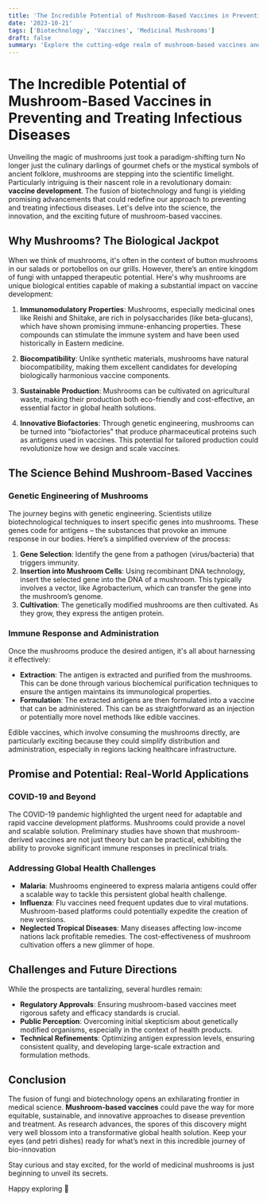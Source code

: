 ```yaml
---
title: 'The Incredible Potential of Mushroom-Based Vaccines in Preventing and Treating Infectious Diseases'
date: '2023-10-21'
tags: ['Biotechnology', 'Vaccines', 'Medicinal Mushrooms']
draft: false
summary: 'Explore the cutting-edge realm of mushroom-based vaccines and their transformative potential in combating infectious diseases. Dive deep into the science and innovation driving this incredible technology.'
---
```


# The Incredible Potential of Mushroom-Based Vaccines in Preventing and Treating Infectious Diseases

Unveiling the magic of mushrooms just took a paradigm-shifting turn No longer just the culinary darlings of gourmet chefs or the mystical symbols of ancient folklore, mushrooms are stepping into the scientific limelight. Particularly intriguing is their nascent role in a revolutionary domain: **vaccine development**. The fusion of biotechnology and fungi is yielding promising advancements that could redefine our approach to preventing and treating infectious diseases. Let's delve into the science, the innovation, and the exciting future of mushroom-based vaccines.

## Why Mushrooms? The Biological Jackpot

When we think of mushrooms, it's often in the context of button mushrooms in our salads or portobellos on our grills. However, there’s an entire kingdom of fungi with untapped therapeutic potential. Here's why mushrooms are unique biological entities capable of making a substantial impact on vaccine development:

1. **Immunomodulatory Properties**: Mushrooms, especially medicinal ones like Reishi and Shiitake, are rich in polysaccharides (like beta-glucans), which have shown promising immune-enhancing properties. These compounds can stimulate the immune system and have been used historically in Eastern medicine.

2. **Biocompatibility**: Unlike synthetic materials, mushrooms have natural biocompatibility, making them excellent candidates for developing biologically harmonious vaccine components.

3. **Sustainable Production**: Mushrooms can be cultivated on agricultural waste, making their production both eco-friendly and cost-effective, an essential factor in global health solutions.

4. **Innovative Biofactories**: Through genetic engineering, mushrooms can be turned into "biofactories" that produce pharmaceutical proteins such as antigens used in vaccines. This potential for tailored production could revolutionize how we design and scale vaccines.

## The Science Behind Mushroom-Based Vaccines

### Genetic Engineering of Mushrooms

The journey begins with genetic engineering. Scientists utilize biotechnological techniques to insert specific genes into mushrooms. These genes code for antigens – the substances that provoke an immune response in our bodies. Here’s a simplified overview of the process:

1. **Gene Selection**: Identify the gene from a pathogen (virus/bacteria) that triggers immunity.
2. **Insertion into Mushroom Cells**: Using recombinant DNA technology, insert the selected gene into the DNA of a mushroom. This typically involves a vector, like Agrobacterium, which can transfer the gene into the mushroom’s genome.
3. **Cultivation**: The genetically modified mushrooms are then cultivated. As they grow, they express the antigen protein.

### Immune Response and Administration

Once the mushrooms produce the desired antigen, it's all about harnessing it effectively:

- **Extraction**: The antigen is extracted and purified from the mushrooms. This can be done through various biochemical purification techniques to ensure the antigen maintains its immunological properties.
- **Formulation**: The extracted antigens are then formulated into a vaccine that can be administered. This can be as straightforward as an injection or potentially more novel methods like edible vaccines.

Edible vaccines, which involve consuming the mushrooms directly, are particularly exciting because they could simplify distribution and administration, especially in regions lacking healthcare infrastructure.

## Promise and Potential: Real-World Applications

### COVID-19 and Beyond

The COVID-19 pandemic highlighted the urgent need for adaptable and rapid vaccine development platforms. Mushrooms could provide a novel and scalable solution. Preliminary studies have shown that mushroom-derived vaccines are not just theory but can be practical, exhibiting the ability to provoke significant immune responses in preclinical trials.

### Addressing Global Health Challenges

- **Malaria**: Mushrooms engineered to express malaria antigens could offer a scalable way to tackle this persistent global health challenge.
- **Influenza**: Flu vaccines need frequent updates due to viral mutations. Mushroom-based platforms could potentially expedite the creation of new versions.
- **Neglected Tropical Diseases**: Many diseases affecting low-income nations lack profitable remedies. The cost-effectiveness of mushroom cultivation offers a new glimmer of hope.

## Challenges and Future Directions

While the prospects are tantalizing, several hurdles remain:

- **Regulatory Approvals**: Ensuring mushroom-based vaccines meet rigorous safety and efficacy standards is crucial.
- **Public Perception**: Overcoming initial skepticism about genetically modified organisms, especially in the context of health products.
- **Technical Refinements**: Optimizing antigen expression levels, ensuring consistent quality, and developing large-scale extraction and formulation methods.

## Conclusion

The fusion of fungi and biotechnology opens an exhilarating frontier in medical science. **Mushroom-based vaccines** could pave the way for more equitable, sustainable, and innovative approaches to disease prevention and treatment. As research advances, the spores of this discovery might very well blossom into a transformative global health solution. Keep your eyes (and petri dishes) ready for what’s next in this incredible journey of bio-innovation

Stay curious and stay excited, for the world of medicinal mushrooms is just beginning to unveil its secrets.

Happy exploring 🚀